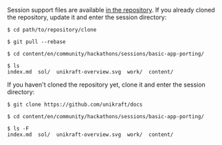 Session support files are available [in the repository](https://github.com/unikraft/docs).
If you already cloned the repository, update it and enter the session directory:


```
$ cd path/to/repository/clone

$ git pull --rebase

$ cd content/en/community/hackathons/sessions/basic-app-porting/

$ ls
index.md  sol/  unikraft-overview.svg  work/  content/
```

If you haven't cloned the repository yet, clone it and enter the session directory:


```
$ git clone https://github.com/unikraft/docs

$ cd content/en/community/hackathons/sessions/basic-app-porting/

$ ls -F
index.md  sol/  unikraft-overview.svg  work/  content/
```
